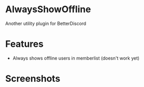 
# AlwaysShowOffline

Another utility plugin for BetterDiscord

# Features

- Always shows offline users in memberlist (doesn't work yet)

# Screenshots
